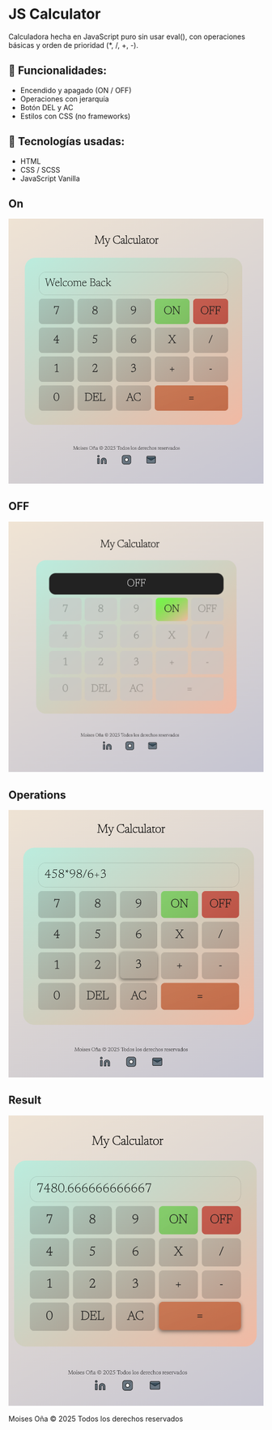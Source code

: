 # JS Calculator

Calculadora hecha en JavaScript puro sin usar eval(), con operaciones básicas y orden de prioridad (\*, /, +, -).

## 🚀 Funcionalidades:

- Encendido y apagado (ON / OFF)
- Operaciones con jerarquía
- Botón DEL y AC
- Estilos con CSS (no frameworks)

## 📁 Tecnologías usadas:

- HTML
- CSS / SCSS
- JavaScript Vanilla

## On

![ON](./assets/on.png)

## OFF

![OFF](./assets/off.png)

## Operations

![OPERATIONS](./assets/operations.png)

## Result

![RESULT](./assets/result.png)

Moises Oña © 2025 Todos los derechos reservados
